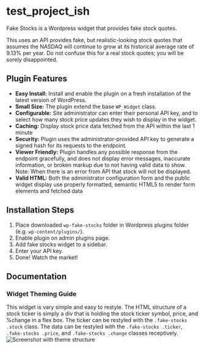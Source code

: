 # test_project_ish
Fake Stocks is a Wordpress widget that provides fake stock quotes.  

This uses an API provides fake, but realistic-looking stock quotes that assumes the NASDAQ will continue to grow at its historical average rate of 9.13% per year. Do not confuse this for a real stock quotes; you will be sorely disappointed.

## Plugin Features

* **Easy Install:** Install and enable the plugin on a fresh installation of the latest version of WordPress.
* **Small Size:** The plugin extend the base `WP_Widget` class.
* **Configurable:** Site administrator can enter their personal API key, and to select how many stock price updates they wish to display in the widget.
* **Caching:** Display stock price data fetched from the API within the last 1 minute
* **Security:** Plugin uses the administrator-provided API key to generate a signed hash for its requests to the endpoint.
* **Viewer Friendly:** Plugin handles any possible response from the endpoint gracefully, and does not display error messages, inaccurate information, or broken markup due to not having valid data to show. Note: When there is an error from API that stock will not be displayed.
* **Valid HTML:**  Both the administrator configuration form and the public widget display use properly formatted, semantic HTML5 to render form elements and fetched data

## Installation Steps

 1. Place downloaded `wp-fake-stocks` folder in  Wordpress plugins folder (e.g. `wp-content/plugins/`).
 2. Enable plugin on admin plugins page.
 3. Add fake stocks widget to a sidebar.
 4. Enter your API key.
 5. Done! Watch the market!


## Documentation

### Widget Theming Guide

This widget is vary simple and easy to restyle. The HTML structure of a stock ticker is simply a div that is holding the stock ticker symbol, price, and %change in a flex box. The ticker can be restyled with the `.fake-stocks .stock` class. The data can be restyled with the `.fake-stocks .ticker`, `.fake-stocks .price`, and `.fake-stocks .change` classes receptively.
![Screenshot with theme structure](https://raw.githubusercontent.com/alleyinteractive/test_project_ish/master/theme-screenshot.png?token=ADTBzXRwN4yOBb7igt7udhnbLQnBHAYrks5XMkcGwA==)